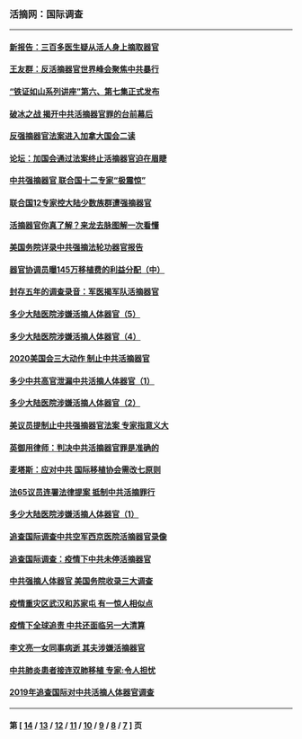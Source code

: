 ### 活摘网：国际调查
---
#### [新报告：三百多医生疑从活人身上摘取器官](../../pages/nf5947/n13703044.md?04250430) 
#### [王友群：反活摘器官世界峰会聚焦中共暴行](../../pages/nf5947/n13250738.md?04250430) 
#### [“铁证如山系列讲座”第六、第七集正式发布](../../pages/nf5947/n13106287.md?04250430) 
#### [破冰之战 揭开中共活摘器官罪的台前幕后](../../pages/nf5947/n13082457.md?04250430) 
#### [反强摘器官法案进入加拿大国会二读](../../pages/nf5947/n13033450.md?04250430) 
#### [论坛：加国会通过法案终止活摘器官迫在眉睫](../../pages/nf5947/n13029839.md?04250430) 
#### [中共强摘器官 联合国十二专家“极震惊”](../../pages/nf5947/n13024313.md?04250430) 
#### [联合国12专家控大陆少数族群遭强摘器官](../../pages/nf5947/n13023877.md?04250430) 
#### [活摘器官你真了解？来龙去脉图解一次看懂](../../pages/nf5947/n13013820.md?04250430) 
#### [美国务院详录中共强摘法轮功器官报告](../../pages/nf5947/n12944519.md?04250430) 
#### [器官协调员曝145万移植费的利益分配（中）](../../pages/nf5947/n12894547.md?04250430) 
#### [封存五年的调查录音：军医揭军队活摘器官](../../pages/nf5947/n12798692.md?04250430) 
#### [多少大陆医院涉嫌活摘人体器官（5）](../../pages/nf5947/n12768383.md?04250430) 
#### [多少大陆医院涉嫌活摘人体器官（4）](../../pages/nf5947/n12664434.md?04250430) 
#### [2020美国会三大动作 制止中共活摘器官](../../pages/nf5947/n12682004.md?04250430) 
#### [多少中共高官泄漏中共活摘人体器官（1）](../../pages/nf5947/n12671234.md?04250430) 
#### [多少大陆医院涉嫌活摘人体器官（2）](../../pages/nf5947/n12655589.md?04250430) 
#### [美议员提制止中共强摘器官法案 专家指意义大](../../pages/nf5947/n12630561.md?04250430) 
#### [英御用律师：判决中共活摘器官罪是准确的](../../pages/nf5947/n12580740.md?04250430) 
#### [麦塔斯：应对中共 国际移植协会需改七原则](../../pages/nf5947/n12514711.md?04250430) 
#### [法65议员连署法律提案 抵制中共活摘罪行](../../pages/nf5947/n12437047.md?04250430) 
#### [多少大陆医院涉嫌活摘人体器官（1）](../../pages/nf5947/n12414284.md?04250430) 
#### [追查国际调查中共空军西京医院活摘器官录像](../../pages/nf5947/n12348837.md?04250430) 
#### [追查国际调查：疫情下中共未停活摘器官](../../pages/nf5947/n12273415.md?04250430) 
#### [中共强摘人体器官 美国务院收录三大调查](../../pages/nf5947/n12181488.md?04250430) 
#### [疫情重灾区武汉和苏家屯 有一惊人相似点](../../pages/nf5947/n12150824.md?04250430) 
#### [疫情下全球追责 中共还面临另一大清算](../../pages/nf5947/n12070397.md?04250430) 
#### [李文亮一女同事病逝 其夫涉嫌活摘器官](../../pages/nf5947/n11957882.md?04250430) 
#### [中共肺炎患者接连双肺移植 专家:令人担忧](../../pages/nf5947/n11945516.md?04250430) 
#### [2019年追查国际对中共活摘人体器官调查](../../pages/nf5947/n11917733.md?04250430) 

---
#### 第 [ [14](./14.md?04250430) / [13](./13.md?04250430) / [12](./12.md?04250430) / [11](./11.md?04250430) / [10](./10.md?04250430) / [9](./9.md?04250430) / [8](./8.md?04250430) / [7](./7.md?04250430) ] 页
